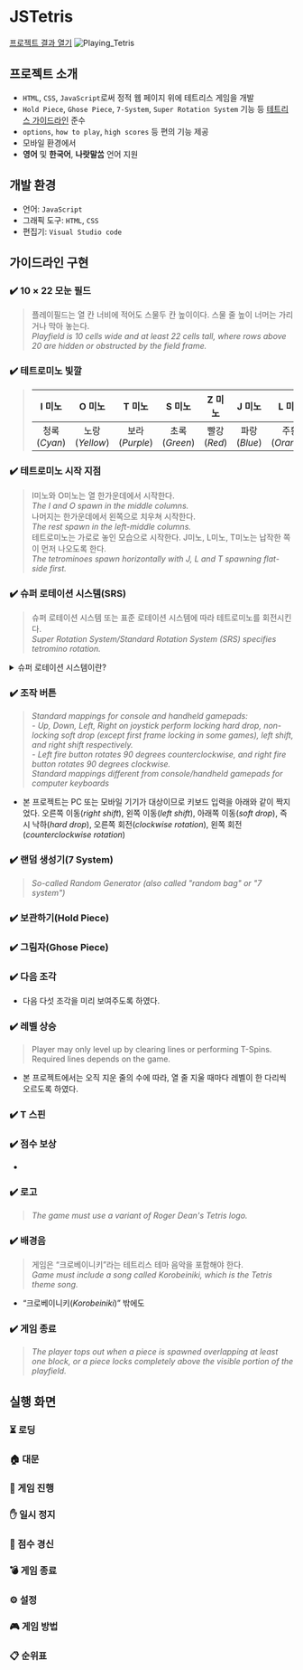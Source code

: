 # JSTetris
[프로젝트 결과 열기](https://sleeprince.github.io/JSTetris/)
![Playing_Tetris](https://github.com/user-attachments/assets/9c442c06-c4e7-44ab-bd33-ca3a38d7fdfa)

## 프로젝트 소개
- `HTML`, `CSS`, `JavaScript`로써 정적 웹 페이지 위에 테트리스 게임을 개발
- `Hold Piece`, `Ghose Piece`, `7‐System`, `Super Rotation System` 기능 등 [테트리스 가이드라인](https://harddrop.com/wiki/Tetris_Guideline) 준수
- `options`, `how to play`, `high scores` 등 편의 기능 제공
- 모바일 환경에서 
- **영어** 및 **한국어**, **나랏말ᄊᆞᆷ** 언어 지원

## 개발 환경
- 언어: `JavaScript`
- 그래픽 도구: `HTML`, `CSS`
- 편집기: `Visual Studio code`

## 가이드라인 구현

### ✔️ 10 × 22 모눈 필드
> 플레이필드는 열 칸 너비에 적어도 스물두 칸 높이이다. 스물 줄 높이 너머는 가리거나 막아 놓는다.\
> *Playfield is 10 cells wide and at least 22 cells tall, where rows above 20 are hidden or obstructed by the field frame.*

### ✔️ 테트로미노 빛깔
> | I 미노 | O 미노 | T 미노 | S 미노 | Z 미노 | J 미노 | L 미노 |
> | :---: | :---: | :---: | :---: | :---: | :---: | :---: |
> | 청록(*Cyan*) | 노랑(*Yellow*) | 보라(*Purple*) | 초록(*Green*) | 빨강(*Red*) | 파랑(*Blue*) | 주황(*Orange*) |

### ✔️ 테트로미노 시작 지점
> I미노와 O미노는 열 한가운데에서 시작한다.\
> *The I and O spawn in the middle columns.*\
> 나머지는 한가운데에서 왼쪽으로 치우쳐 시작한다.\
> *The rest spawn in the left-middle columns.*\
> 테트로미노는 가로로 놓인 모습으로 시작한다. J미노, L미노, T미노는 납작한 쪽이 먼저 나오도록 한다.\
> *The tetrominoes spawn horizontally with J, L and T spawning flat-side first.*

### ✔️ 슈퍼 로테이션 시스템(SRS)
> 슈퍼 로테이션 시스템 또는 표준 로테이션 시스템에 따라 테트로미노를 회전시킨다.\
> *Super Rotation System/Standard Rotation System (SRS) specifies tetromino rotation.*
<details>
    <summary>슈퍼 로테이션 시스템이란?</summary>
    >
    > *When the player attempts to rotate a tetromino, but the position it would normally occupy after basic rotation is obstructed, (either by the wall or floor of the playfield, or by the stack), the game will attempt to "kick" the tetromino into an alternative position nearby.*
</details>

### ✔️ 조작 버튼
>
> *Standard mappings for console and handheld gamepads:*\
> *- Up, Down, Left, Right on joystick perform locking hard drop, non-locking soft drop (except first frame locking in some games), left shift, and right shift respectively.*\
> *- Left fire button rotates 90 degrees counterclockwise, and right fire button rotates 90 degrees clockwise.*\
> *Standard mappings different from console/handheld gamepads for computer keyboards*
- 본 프로젝트는 PC 또는 모바일 기기가 대상이므로 키보드 입력을 아래와 같이 짝지었다.
오른쪽 이동(*right shift*), 왼쪽 이동(*left shift*), 아래쪽 이동(*soft drop*), 즉시 낙하(*hard drop*), 오른쪽 회전(*clockwise rotation*), 왼쪽 회전(*counterclockwise rotation*)

### ✔️ 랜덤 생성기(7 System)
>
> *So-called Random Generator (also called "random bag" or "7 system")*

### ✔️ 보관하기(Hold Piece)

### ✔️ 그림자(Ghose Piece)

### ✔️ 다음 조각
>
>
- 다음 다섯 조각을 미리 보여주도록 하였다.

### ✔️ 레벨 상승
>
> Player may only level up by clearing lines or performing T-Spins. Required lines depends on the game.
- 본 프로젝트에서는 오직 지운 줄의 수에 따라, 열 줄 지울 때마다 레벨이 한 다리씩 오르도록 하였다.

### ✔️ T 스핀
>
>

### ✔️ 점수 보상
>
>
- 

### ✔️ 로고
>
> *The game must use a variant of Roger Dean's Tetris logo.*

### ✔️ 배경음
> 게임은 “크로베이니키”라는 테트리스 테마 음악을 포함해야 한다.\
> *Game must include a song called Korobeiniki, which is the Tetris theme song.*
- “크로베이니키(*Korobeiniki*)” 밖에도 

### ✔️ 게임 종료
> 
> *The player tops out when a piece is spawned overlapping at least one block, or a piece locks completely above the visible portion of the playfield.*

## 실행 화면
### ⏳ 로딩
### 🏠 대문
### 🧱 게임 진행
### ✋ 일시 정지
### 🥇 점수 경신
### 💣 게임 종료
### ⚙️ 설정
### 🎮 게임 방법
### 📋 순위표
 